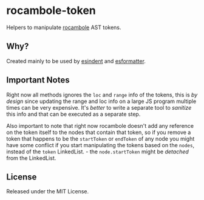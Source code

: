 # rocambole-token

Helpers to manipulate [rocambole](https://github.com/millermedeiros/rocambole) AST tokens.


## Why?

Created mainly to be used by [esindent](https://github.com/millermedeiros/esindent/) and [esformatter](https://github.com/millermedeiros/esformatter/).


## Important Notes

Right now all methods ignores the `loc` and `range` info of the tokens, this is
*by design* since updating the range and loc info on a large JS program
multiple times can be very expensive. It's *better* to write a separate tool to
*sanitize* this info and that can be executed as a separate step.

Also important to note that right now rocambole doesn't add any reference on
the token itself to the nodes that contain that token, so if you remove a token
that happens to be the `startToken` or `endToken` of any node you might have
some conflict if you start manipulating the tokens based on the `nodes`,
instead of the `token` LinkedList. - the `node.startToken` might be *detached*
from the LinkedList.


## License

Released under the MIT License.

